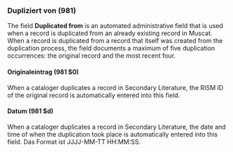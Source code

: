 ### Dupliziert von (981)

The field **Duplicated from** is an automated administrative field that is used when a record is duplicated from an already existing record in Muscat. When a record is duplicated from a record that itself was created from the duplication process, the field documents a maximum of five duplication occurrences: the original record and the most recent four.

#### Originaleintrag (981 $0)

When a cataloger duplicates a record in Secondary Literature, the RISM ID of the original record is automatically entered into this field.

#### Datum (981 $d)

When a cataloger duplicates a record in Secondary Literature, the date and time of when the duplication took place is automatically entered into this field. Das Format ist JJJJ-MM-TT HH:MM:SS.
